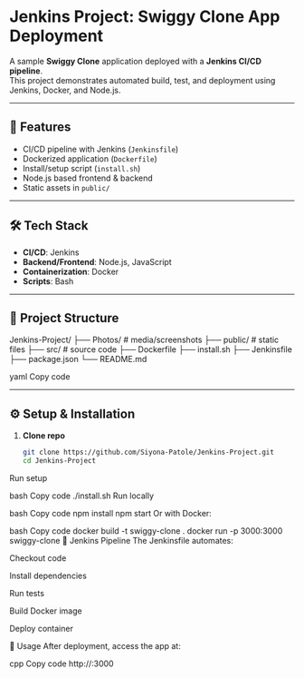 # Jenkins Project: Swiggy Clone App Deployment

A sample **Swiggy Clone** application deployed with a **Jenkins CI/CD pipeline**.  
This project demonstrates automated build, test, and deployment using Jenkins, Docker, and Node.js.

---

## 🚀 Features
- CI/CD pipeline with Jenkins (`Jenkinsfile`)
- Dockerized application (`Dockerfile`)
- Install/setup script (`install.sh`)
- Node.js based frontend & backend
- Static assets in `public/`

---

## 🛠️ Tech Stack
- **CI/CD**: Jenkins  
- **Backend/Frontend**: Node.js, JavaScript  
- **Containerization**: Docker  
- **Scripts**: Bash  

---

## 📂 Project Structure
Jenkins-Project/
├── Photos/ # media/screenshots
├── public/ # static files
├── src/ # source code
├── Dockerfile
├── install.sh
├── Jenkinsfile
├── package.json
└── README.md

yaml
Copy code

---

## ⚙️ Setup & Installation
1. **Clone repo**
   ```bash
   git clone https://github.com/Siyona-Patole/Jenkins-Project.git
   cd Jenkins-Project
Run setup

bash
Copy code
./install.sh
Run locally

bash
Copy code
npm install
npm start
Or with Docker:

bash
Copy code
docker build -t swiggy-clone .
docker run -p 3000:3000 swiggy-clone
🔄 Jenkins Pipeline
The Jenkinsfile automates:

Checkout code

Install dependencies

Run tests

Build Docker image

Deploy container

📌 Usage
After deployment, access the app at:

cpp
Copy code
http://<server-ip>:3000

